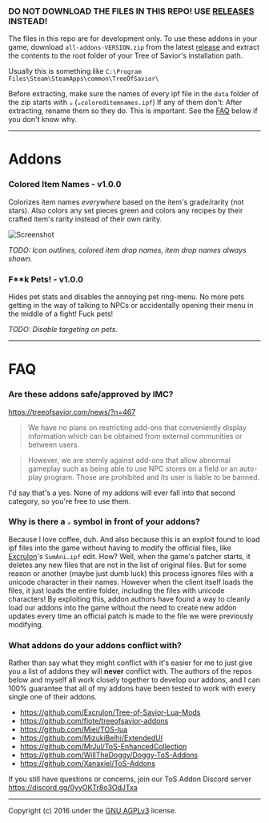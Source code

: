 ### DO NOT DOWNLOAD THE FILES IN THIS REPO! USE [RELEASES](https://github.com/TehSeph/tos-addons/releases) INSTEAD!

The files in this repo are for development only. To use these addons in your game, download `all-addons-VERSION.zip` from the latest [release](https://github.com/TehSeph/tos-addons/releases) and extract the contents to the root folder of your Tree of Savior's installation path.

Usually this is something like `C:\Program Files\Steam\SteamApps\common\TreeOfSavior\`

Before extracting, make sure the names of every ipf file in the `data` folder of the zip starts with `☕` (`☕coloreditemnames.ipf`)
If any of them don't: After extracting, rename them so they do. This is important. See the [FAQ](https://github.com/TehSeph/tos-addons#why-is-there-a--symbol-in-front-of-your-addons) below if you don't know why.

---

# Addons

### Colored Item Names - v1.0.0

Colorizes item names *_everywhere_* based on the item's grade/rarity (not stars). Also colors any set pieces green and colors any recipes by their crafted item's rarity instead of their own rarity.

![Screenshot](http://i.imgur.com/9R6zTBo.jpg)

*TODO: Icon outlines, colored item drop names, item drop names always shown.*

### F**k Pets! - v1.0.0

Hides pet stats and disables the annoying pet ring-menu. No more pets getting in the way of talking to NPCs or accidentally opening their menu in the middle of a fight! Fuck pets!

*TODO: Disable targeting on pets.*

---

# FAQ

### Are these addons safe/approved by IMC?

https://treeofsavior.com/news/?n=467

> We have no plans on restricting add-ons that conveniently display information which can be obtained from external communities or between users.

> However, we are sternly against add-ons that allow abnormal gameplay such as being able to use NPC stores on a field or an auto-play program. Those are prohibited and its user is liable to be banned.

I'd say that's a yes. None of my addons will ever fall into that second category, so you're free to use them.

### Why is there a `☕` symbol in front of your addons?
Because I love coffee, duh. And also because this is an exploit found to load ipf files into the game without having to modify the official files, like [Excrulon](https://github.com/Excrulon/Tree-of-Savior-Lua-Mods)'s `SumAni.ipf` edit. How? Well, when the game's patcher starts, it deletes any new files that are not in the list of original files. But for some reason or another (maybe just dumb luck) this process ignores files with a unicode character in their names. However when the client itself loads the files, it just loads the entire folder, including the files with unicode characters! By exploiting this, addon authors have found a way to cleanly load our addons into the game without the need to create new addon updates every time an official patch is made to the file we were previously modifying.

### What addons do your addons conflict with?
Rather than say what they might conflict with it's easier for me to just give you a list of addons they will **never** conflict with. The authors of the repos below and myself all work closely together to develop our addons, and I can 100% guarantee that all of my addons have been tested to work with every single one of their addons.

- https://github.com/Excrulon/Tree-of-Savior-Lua-Mods
- https://github.com/fiote/treeofsavior-addons
- https://github.com/Miei/TOS-lua
- https://github.com/MizukiBelhi/ExtendedUI
- https://github.com/MrJul/ToS-EnhancedCollection
- https://github.com/WillTheDoggy/Doggy-ToS-Addons
- https://github.com/Xanaxiel/ToS-Addons

If you still have questions or concerns, join our ToS Addon Discord server https://discord.gg/0yyOKTr8o3OdJTxa

---
Copyright (c) 2016 under the [GNU AGPLv3](https://github.com/TehSeph/tos-addons/blob/master/LICENSE) license.
